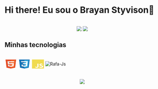 <h1> Hi there! Eu sou o Brayan Styvison👋 </h1><br>
  <div align="center">
    <img height="180em"
      src="https://github-readme-stats.vercel.app/api?username=BStyvison&show_icons=true&theme=github_dark&include_all_commits=true&count_private=true"/>
    <img height="180em"
      src="https://github-readme-stats.vercel.app/api/top-langs/?username=BStyvison&layout=compact&langs_count=7&theme=github_dark"/>
  </div>
<!-- <div align="center">
  <a href="https://github.com/BStyvison">
  <img height="180em" 
       src="https://github-readme-stats.vercel.app/api?username=BStyvison&show_icons=true&theme=github_dark&include_all_commits=true&count_private=true"/>
  <img height="180em" 
       src="https://github-readme-stats.vercel.app/api/top-langs/?username=BStyvison&layout=compact&langs_count=7&theme=github_dark"/>
</div> -->
  
  <h2>Minhas tecnologias</h2>
  <div style="display: inline_block"><br>
  <!---<img align="center" alt="Rafa-Ts" height="30" width="40" src="https://raw.githubusercontent.com/devicons/devicon/master/icons/typescript/typescript-plain.svg">--->
  <!---<img align="center" alt="Rafa-React" height="30" width="40" src="https://raw.githubusercontent.com/devicons/devicon/master/icons/react/react-original.svg">--->
  <img align="center" alt="Rafa-HTML" height="30" width="40" src="https://raw.githubusercontent.com/devicons/devicon/master/icons/html5/html5-original.svg">
  <img align="center" alt="Rafa-CSS" height="30" width="40" src="https://raw.githubusercontent.com/devicons/devicon/master/icons/css3/css3-original.svg">
  <img align="center" alt="Rafa-Js" height="30" width="40" src="https://raw.githubusercontent.com/devicons/devicon/master/icons/javascript/javascript-plain.svg">
  <img align="center" alt="Rafa-Js" height="30" width="40" src="https://cdn.jsdelivr.net/gh/devicons/devicon/icons/git/git-original.svg" />
  <!---<img align="center" alt="Rafa-Js" height="30" width="40"  src="https://cdn.jsdelivr.net/gh/devicons/devicon/icons/vuejs/vuejs-original-wordmark.svg" />--->

</div>

<div>
<div align="center"><br><br>
<a href="https://www.linkedin.com/in/styvison-silva-viana-88a131232/" target="_blank"><img src="https://img.shields.io/badge/-LinkedIn-%230077B5?style=for-the-badge&logo=linkedin&logoColor=white" target="_blank"></a>
</div>
